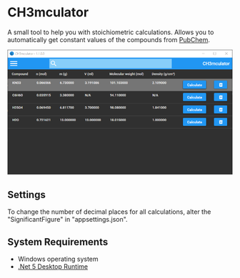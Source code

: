 # CH3mculator
A small tool to help you with stoichiometric calculations. Allows you to automatically get constant values of the compounds from [PubChem](https://pubchem.ncbi.nlm.nih.gov/).

![Preview Image for the CH3mculator](https://github.com/Benjed/CH3mculator/blob/master/calculator_preview.png)

## Settings ##
To change the number of decimal places for all calculations, alter the "SignificantFigure" in "appsettings.json".

## System Requirements ##
- Windows operating system
- [.Net 5 Desktop Runtime](https://dotnet.microsoft.com/download/dotnet/5.0)
